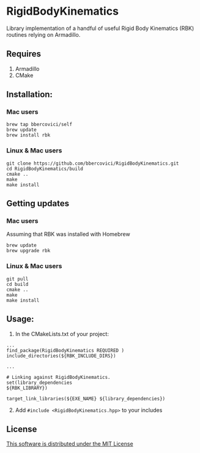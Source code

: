 # RigidBodyKinematics

Library implementation of a handful of useful Rigid Body Kinematics (RBK) routines relying on Armadillo.

## Requires
1. Armadillo
2. CMake

## Installation: 

### Mac users

    brew tap bbercovici/self
    brew update
    brew install rbk

### Linux & Mac users

    git clone https://github.com/bbercovici/RigidBodyKinematics.git
    cd RigidBodyKinematics/build
    cmake ..
    make
    make install

## Getting updates

### Mac users

Assuming that RBK was installed with Homebrew

    brew update
    brew upgrade rbk

### Linux & Mac users

    git pull
    cd build
    cmake ..
    make
    make install
    

## Usage:
1. In the CMakeLists.txt of your project: 

```
...
find_package(RigidBodyKinematics REQUIRED )
include_directories(${RBK_INCLUDE_DIRS})

...

# Linking against RigidBodyKinematics.
set(library_dependencies
${RBK_LIBRARY})

target_link_libraries(${EXE_NAME} ${library_dependencies})

```

2. Add `#include <RigidBodyKinematics.hpp>` to your includes


## License

[This software is distributed under the MIT License](https://choosealicense.com/licenses/mit/)




